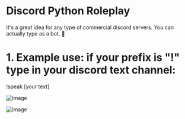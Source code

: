 # Discord Python Roleplay
It's a great idea for any type of commercial discord servers. You can actually type as a bot. 👾

# 1. Example use: if your prefix is "!" type in your discord text channel:
!speak [your text]

![image](https://github.com/DaKU720/discord-commands/assets/69478926/ed962ea1-6e81-456d-972f-fe656cac0808)

![image](https://github.com/DaKU720/discord-commands/assets/69478926/298406e8-3099-48e4-b73f-8250ef92cdd6)


